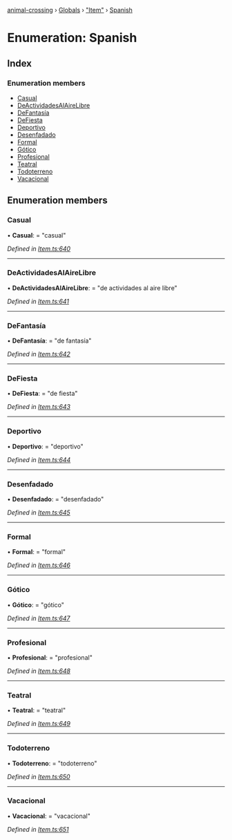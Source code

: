 [animal-crossing](../README.md) › [Globals](../globals.md) › ["Item"](../modules/_item_.md) › [Spanish](_item_.spanish.md)

# Enumeration: Spanish

## Index

### Enumeration members

* [Casual](_item_.spanish.md#casual)
* [DeActividadesAlAireLibre](_item_.spanish.md#deactividadesalairelibre)
* [DeFantasía](_item_.spanish.md#defantasía)
* [DeFiesta](_item_.spanish.md#defiesta)
* [Deportivo](_item_.spanish.md#deportivo)
* [Desenfadado](_item_.spanish.md#desenfadado)
* [Formal](_item_.spanish.md#formal)
* [Gótico](_item_.spanish.md#gótico)
* [Profesional](_item_.spanish.md#profesional)
* [Teatral](_item_.spanish.md#teatral)
* [Todoterreno](_item_.spanish.md#todoterreno)
* [Vacacional](_item_.spanish.md#vacacional)

## Enumeration members

###  Casual

• **Casual**: = "casual"

*Defined in [Item.ts:640](https://github.com/Norviah/animal-crossing/blob/ba83c61/module/types/Item.ts#L640)*

___

###  DeActividadesAlAireLibre

• **DeActividadesAlAireLibre**: = "de actividades al aire libre"

*Defined in [Item.ts:641](https://github.com/Norviah/animal-crossing/blob/ba83c61/module/types/Item.ts#L641)*

___

###  DeFantasía

• **DeFantasía**: = "de fantasía"

*Defined in [Item.ts:642](https://github.com/Norviah/animal-crossing/blob/ba83c61/module/types/Item.ts#L642)*

___

###  DeFiesta

• **DeFiesta**: = "de fiesta"

*Defined in [Item.ts:643](https://github.com/Norviah/animal-crossing/blob/ba83c61/module/types/Item.ts#L643)*

___

###  Deportivo

• **Deportivo**: = "deportivo"

*Defined in [Item.ts:644](https://github.com/Norviah/animal-crossing/blob/ba83c61/module/types/Item.ts#L644)*

___

###  Desenfadado

• **Desenfadado**: = "desenfadado"

*Defined in [Item.ts:645](https://github.com/Norviah/animal-crossing/blob/ba83c61/module/types/Item.ts#L645)*

___

###  Formal

• **Formal**: = "formal"

*Defined in [Item.ts:646](https://github.com/Norviah/animal-crossing/blob/ba83c61/module/types/Item.ts#L646)*

___

###  Gótico

• **Gótico**: = "gótico"

*Defined in [Item.ts:647](https://github.com/Norviah/animal-crossing/blob/ba83c61/module/types/Item.ts#L647)*

___

###  Profesional

• **Profesional**: = "profesional"

*Defined in [Item.ts:648](https://github.com/Norviah/animal-crossing/blob/ba83c61/module/types/Item.ts#L648)*

___

###  Teatral

• **Teatral**: = "teatral"

*Defined in [Item.ts:649](https://github.com/Norviah/animal-crossing/blob/ba83c61/module/types/Item.ts#L649)*

___

###  Todoterreno

• **Todoterreno**: = "todoterreno"

*Defined in [Item.ts:650](https://github.com/Norviah/animal-crossing/blob/ba83c61/module/types/Item.ts#L650)*

___

###  Vacacional

• **Vacacional**: = "vacacional"

*Defined in [Item.ts:651](https://github.com/Norviah/animal-crossing/blob/ba83c61/module/types/Item.ts#L651)*
